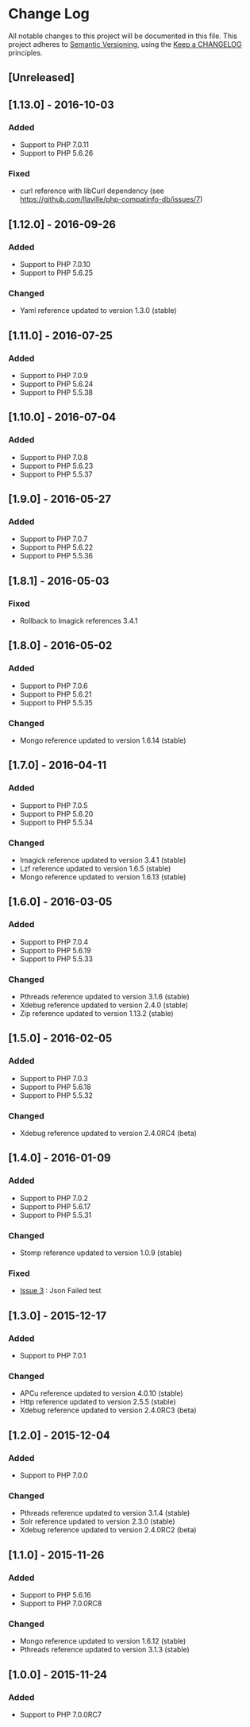 # Change Log

All notable changes to this project will be documented in this file.
This project adheres to [Semantic Versioning](http://semver.org/),
using the [Keep a CHANGELOG](http://keepachangelog.com) principles.

## [Unreleased]

## [1.13.0] - 2016-10-03

### Added

- Support to PHP 7.0.11
- Support to PHP 5.6.26

### Fixed

- curl reference with libCurl dependency (see https://github.com/llaville/php-compatinfo-db/issues/7)

## [1.12.0] - 2016-09-26

### Added

- Support to PHP 7.0.10
- Support to PHP 5.6.25

### Changed

- Yaml reference updated to version 1.3.0 (stable)

## [1.11.0] - 2016-07-25

### Added

- Support to PHP 7.0.9
- Support to PHP 5.6.24
- Support to PHP 5.5.38

## [1.10.0] - 2016-07-04

### Added

- Support to PHP 7.0.8
- Support to PHP 5.6.23
- Support to PHP 5.5.37

## [1.9.0] - 2016-05-27

### Added

- Support to PHP 7.0.7
- Support to PHP 5.6.22
- Support to PHP 5.5.36

## [1.8.1] - 2016-05-03

### Fixed

- Rollback to Imagick references 3.4.1

## [1.8.0] - 2016-05-02

### Added

- Support to PHP 7.0.6
- Support to PHP 5.6.21
- Support to PHP 5.5.35

### Changed

- Mongo reference updated to version 1.6.14 (stable)

## [1.7.0] - 2016-04-11

### Added

- Support to PHP 7.0.5
- Support to PHP 5.6.20
- Support to PHP 5.5.34

### Changed

- Imagick reference updated to version 3.4.1 (stable)
- Lzf reference updated to version 1.6.5 (stable)
- Mongo reference updated to version 1.6.13 (stable)

## [1.6.0] - 2016-03-05

### Added

- Support to PHP 7.0.4
- Support to PHP 5.6.19
- Support to PHP 5.5.33

### Changed

- Pthreads reference updated to version 3.1.6 (stable)
- Xdebug reference updated to version 2.4.0 (stable)
- Zip reference updated to version 1.13.2 (stable)

## [1.5.0] - 2016-02-05

### Added

- Support to PHP 7.0.3
- Support to PHP 5.6.18
- Support to PHP 5.5.32

### Changed

- Xdebug reference updated to version 2.4.0RC4 (beta)

## [1.4.0] - 2016-01-09

### Added

- Support to PHP 7.0.2
- Support to PHP 5.6.17
- Support to PHP 5.5.31

### Changed

- Stomp reference updated to version 1.0.9 (stable)

### Fixed

- [Issue 3](https://github.com/llaville/php-compatinfo-db/issues/3) : Json Failed test

## [1.3.0] - 2015-12-17

### Added

- Support to PHP 7.0.1

### Changed

- APCu reference updated to version 4.0.10 (stable)
- Http reference updated to version 2.5.5 (stable)
- Xdebug reference updated to version 2.4.0RC3 (beta)

## [1.2.0] - 2015-12-04

### Added

- Support to PHP 7.0.0

### Changed

- Pthreads reference updated to version 3.1.4 (stable)
- Solr reference updated to version 2.3.0 (stable)
- Xdebug reference updated to version 2.4.0RC2 (beta)

## [1.1.0] - 2015-11-26

### Added

- Support to PHP 5.6.16
- Support to PHP 7.0.0RC8

### Changed

- Mongo reference updated to version 1.6.12 (stable)
- Pthreads reference updated to version 3.1.3 (stable)

## [1.0.0] - 2015-11-24

### Added

- Support to PHP 7.0.0RC7
